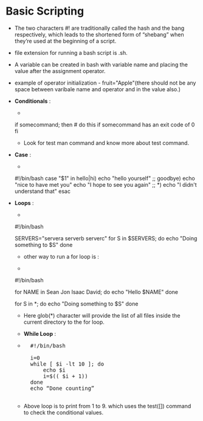 # Basic Scripting 

- The two characters #! are traditionally called the hash and the bang respectively, which leads to the shortened form of “shebang” when they’re used at the beginning of a script.
- file extension for running a bash script is .sh.
- A variable can be created in bash with variable name and placing the value after the assignment operator.
- example of operator initialization - fruit="Apple"(there should not be any space between varibale name and operator and in the value also.)
- __Conditionals__ : 
    - <pre>
     if somecommand; then
        # do this if somecommand has an exit code of 0
    fi
    </pre>
    - Look for test man command and know more about test command.

- __Case__ : 
    - <pre>
    #!/bin/bash
    case "$1" in
    hello|hi)
    echo "hello yourself"
    ;;
    goodbye)
    echo "nice to have met you"
    echo "I hope to see you again"
    ;;
    *)
    echo "I didn't understand that"
    esac
      </pre>

- __Loops__ : 
    - <pre>
    #!/bin/bash

    SERVERS="servera serverb serverc"
    for S in $SERVERS; do
        echo "Doing something to $S"
    done
     </pre>
    
    - other way to run a for loop is : 
    - <pre>
    #!/bin/bash

    for NAME in Sean Jon Isaac David; do
        echo "Hello $NAME"
    done

    for S in *; do
        echo "Doing something to $S"
    done
     </pre>
    - Here glob(*) character will provide the list of all files inside the current directory to the for loop.
    
    - __While Loop__ : 
    - <pre>
        #!/bin/bash

        i=0
        while [ $i -lt 10 ]; do
            echo $i
            i=$(( $i + 1))
        done
        echo “Done counting”
        </pre>
    - Above loop is to print from 1 to 9. which uses the test([]) command to check the conditional values.
